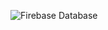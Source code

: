 ![Firebase Database](https://github.com/Shivam9456Singh/Example-List-View/assets/113454708/92be2c2c-aca9-4550-9d4f-f0c2ef0795f6)
